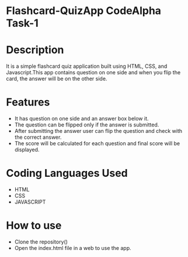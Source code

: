 # Flashcard-QuizApp CodeAlpha Task-1
# Description
It is a simple flashcard quiz application built using HTML, CSS, and Javascript.This app contains question on one side and when you flip the card, the answer will be on the other side.

# Features
* It has question on one side and an answer box below it.
* The question can be flipped only if the answer is submitted.
* After submitting the answer user can flip the question and check with the correct answer.
* The score will be calculated for each question and final score will be displayed.
# Coding Languages Used
* HTML
* CSS
* JAVASCRIPT
# How to use
* Clone the repository()
* Open the index.html file in a web to use the app.
